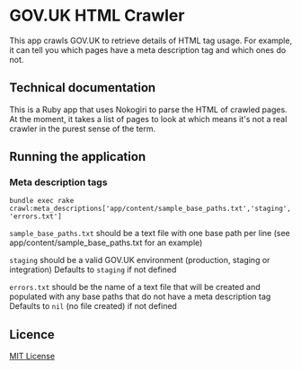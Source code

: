 # GOV.UK HTML Crawler

This app crawls GOV.UK to retrieve details of HTML tag usage.
For example, it can tell you which pages have a meta description tag and which
ones do not.

## Technical documentation

This is a Ruby app that uses Nokogiri to parse the HTML of crawled pages.
At the moment, it takes a list of pages to look at which means it's not a real
crawler in the purest sense of the term.

## Running the application

### Meta description tags

`bundle exec rake crawl:meta_descriptions['app/content/sample_base_paths.txt','staging','errors.txt']`

`sample_base_paths.txt` should be a text file with one base path per line
(see app/content/sample_base_paths.txt for an example)

`staging` should be a valid GOV.UK environment (production, staging or integration)
Defaults to `staging` if not defined

`errors.txt` should be the name of a text file that will be created and populated
with any base paths that do not have a meta description tag
Defaults to `nil` (no file created) if not defined

## Licence

[MIT License](LICENCE.txt)
